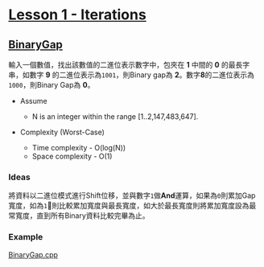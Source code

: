 # [Lesson 1 - Iterations](https://codility.com/programmers/lessons/1-iterations/)

## [BinaryGap](https://codility.com/programmers/lessons/1-iterations/binary_gap/)

輸入一個數值，找出該數值的二進位表示數字中，包夾在 **1** 中間的 **0** 的最長字串，如數字 **9** 的二進位表示為`1001`，則Binary gap為 **2**。數字**8**的二進位表示為`1000`，則Binary Gap為 **0**。

- Assume
  - N is an integer within the range [1..2,147,483,647].

- Complexity (Worst-Case)
  - Time complexity - O(log(N))
  - Space complexity - O(1)

### Ideas

將資料以二進位模式進行Shift位移，並與數字`1`做**And**運算，如果為`0`則累加Gap寬度，如為`1`則比較累加寬度與最長寬度，如大於最長寬度則將累加寬度設為最常寬度，直到所有Binary資料比較完畢為止。

### Example

[BinaryGap.cpp](BinaryGap.cpp)